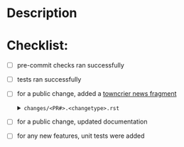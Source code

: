<!---
Thanks for contributing to asdf!

Your PR should trigger the CI (after approval for first-time contributors)
which will:

- check your code for 'style' using pre-commit
- run your PR against the asdf unit tests for various OSes, python versions, and dependency versions
- perform a test build of your PR

It is highly recommended that you run some of these tests locally by:

- [installing pre-commit](https://pre-commit.com/#quick-start)
- [running pytest](https://docs.pytest.org/en/7.1.x/getting-started.html)

This will increase the chances your PR will pass the required CI tests.
-->

# Description

<!--
Please describe what this PR accomplishes.
If the changes are non-obvious, please explain how they work.
If this PR adds a new feature please include tests and documentation.
If this PR fixes an issue, please add closing keywords (eg 'fixes #XXX')
-->

# Checklist:

- [ ] pre-commit checks ran successfully
- [ ] tests ran successfully
- [ ] for a public change, added a [towncrier news fragment](https://towncrier.readthedocs.io/en/stable/tutorial.html#creating-news-fragments) <details><summary>`changes/<PR#>.<changetype>.rst`</summary>

    - ``changes/<PR#>.feature.rst``: new feature
    - ``changes/<PR#>.bugfix.rst``: bug fix
    - ``changes/<PR#>.doc.rst``: documentation change
    - ``changes/<PR#>.removal.rst``: deprecation or removal of public API
    - ``changes/<PR#>.misc.rst``: not of interest to users; use an empty file
  </details>
- [ ] for a public change, updated documentation
- [ ] for any new features, unit tests were added
